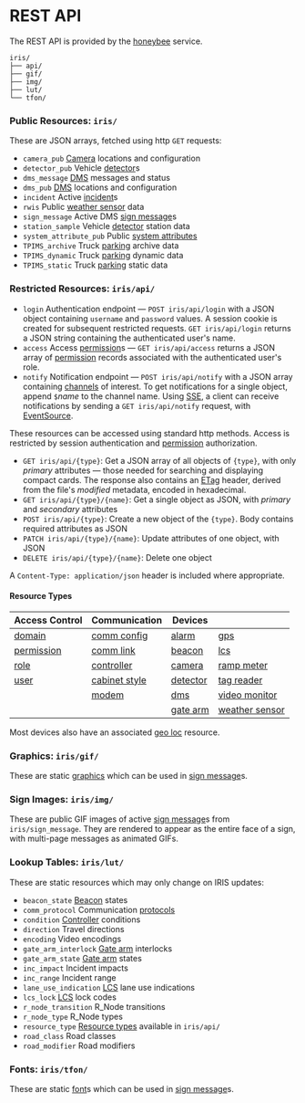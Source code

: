 # REST API

The REST API is provided by the [honeybee] service.

```text
iris/
├── api/
├── gif/
├── img/
├── lut/
└── tfon/
```

### Public Resources: `iris/`

These are JSON arrays, fetched using http `GET` requests:

- `camera_pub`  [Camera] locations and configuration
- `detector_pub`  Vehicle [detector]s
- `dms_message`  [DMS] messages and status
- `dms_pub`  [DMS] locations and configuration
- `incident`  Active [incident]s
- `rwis`  Public [weather sensor] data
- `sign_message`  Active DMS [sign message]s
- `station_sample`  Vehicle [detector] station data
- `system_attribute_pub`  Public [system attributes]
- `TPIMS_archive`  Truck [parking] archive data
- `TPIMS_dynamic`  Truck [parking] dynamic data
- `TPIMS_static`  Truck [parking] static data

### Restricted Resources: `iris/api/`

- `login`  Authentication endpoint — `POST iris/api/login` with a JSON object
  containing `username` and `password` values.  A session cookie is created
  for subsequent restricted requests.  `GET iris/api/login` returns a JSON
  string containing the authenticated user's name.
- `access`  Access [permission]s — `GET iris/api/access` returns a JSON array
  of [permission] records associated with the authenticated user's role.
- `notify`  Notification endpoint — `POST iris/api/notify` with a JSON array
  containing [channels] of interest.  To get notifications for a single object,
  append `$`_name_ to the channel name.  Using [SSE], a client can receive
  notifications by sending a `GET iris/api/notify` request, with [EventSource].

These resources can be accessed using standard http methods.  Access is
restricted by session authentication and [permission] authorization.

- `GET iris/api/{type}`: Get a JSON array of all objects of `{type}`, with only
  *primary* attributes — those needed for searching and displaying compact
  cards.  The response also contains an [ETag] header, derived from the file's
  *modified* metadata, encoded in hexadecimal.
- `GET iris/api/{type}/{name}`: Get a single object as JSON, with *primary* and
  *secondary* attributes
- `POST iris/api/{type}`: Create a new object of the `{type}`.  Body contains
                          required attributes as JSON
- `PATCH iris/api/{type}/{name}`: Update attributes of one object, with JSON
- `DELETE iris/api/{type}/{name}`: Delete one object

A `Content-Type: application/json` header is included where appropriate.

#### Resource Types

| Access Control | Communication   | Devices    |                  |
|----------------|-----------------|------------|------------------|
| [domain]       | [comm config]   | [alarm]    | [gps]            |
| [permission]   | [comm link]     | [beacon]   | [lcs]            |
| [role]         | [controller]    | [camera]   | [ramp meter]     |
| [user]         | [cabinet style] | [detector] | [tag reader]     |
|                | [modem]         | [dms]      | [video monitor]  |
|                |                 | [gate arm] | [weather sensor] |

Most devices also have an associated [geo loc] resource.

### Graphics: `iris/gif/`

These are static [graphics] which can be used in [sign message]s.

### Sign Images: `iris/img/`

These are public GIF images of active [sign message]s from `iris/sign_message`.
They are rendered to appear as the entire face of a sign, with multi-page
messages as animated GIFs.

### Lookup Tables: `iris/lut/`

These are static resources which may only change on IRIS updates:

- `beacon_state`  [Beacon] states
- `comm_protocol`  Communication [protocols]
- `condition`  [Controller] conditions
- `direction`  Travel directions
- `encoding`  Video encodings
- `gate_arm_interlock`  [Gate arm] interlocks
- `gate_arm_state`  [Gate arm] states
- `inc_impact`  Incident impacts
- `inc_range`  Incident range
- `lane_use_indication`  [LCS] lane use indications
- `lcs_lock`  [LCS] lock codes
- `r_node_transition`  R_Node transitions
- `r_node_type`  R_Node types
- `resource_type`  [Resource types] available in `iris/api/`
- `road_class`  Road classes
- `road_modifier`  Road modifiers

### Fonts: `iris/tfon/`

These are static [font]s which can be used in [sign message]s.


[alarm]: alarms.html
[beacon]: beacons.html
[cabinet style]: controllers.html#cabinet-styles
[camera]: cameras.html
[channels]: https://mnit-rtmc.github.io/iris/database.html#channels
[comm config]: comm_config.html
[comm link]: comm_links.html
[controller]: controllers.html
[detector]: vehicle_detection.html
[dms]: dms.html
[domain]: users.html#domains
[etag]: https://en.wikipedia.org/wiki/HTTP_ETag
[EventSource]: https://developer.mozilla.org/en-US/docs/Web/API/EventSource
[font]: fonts.html
[gate arm]: gate_arms.html
[geo loc]: geo_loc.html
[gps]: gps.html
[graphics]: graphics.html
[honeybee]: https://github.com/mnit-rtmc/iris/tree/master/honeybee
[incident]: incidents.html
[lcs]: lcs.html
[modem]: modem.html
[parking]: parking_areas.html
[permission]: permissions.html
[protocols]: protocols.html
[ramp meter]: ramp_meters.html
[resource types]: #resource-types
[role]: users.html#roles
[sign message]: sign_message.html
[SSE]: https://en.wikipedia.org/wiki/Server-sent_events
[system attributes]: system_attributes.html
[tag reader]: tolling.html#tag-readers
[user]: users.html
[video monitor]: video.html
[weather sensor]: weather_sensors.html

